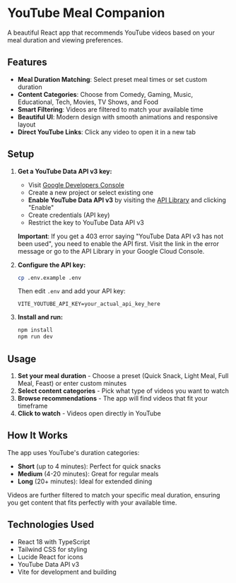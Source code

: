 # YouTube Meal Companion

A beautiful React app that recommends YouTube videos based on your meal duration and viewing preferences.

## Features

- **Meal Duration Matching**: Select preset meal times or set custom duration
- **Content Categories**: Choose from Comedy, Gaming, Music, Educational, Tech, Movies, TV Shows, and Food
- **Smart Filtering**: Videos are filtered to match your available time
- **Beautiful UI**: Modern design with smooth animations and responsive layout
- **Direct YouTube Links**: Click any video to open it in a new tab

## Setup

1. **Get a YouTube Data API v3 key:**
   - Visit [Google Developers Console](https://developers.google.com/youtube/v3/getting-started)
   - Create a new project or select existing one
   - **Enable YouTube Data API v3** by visiting the [API Library](https://console.developers.google.com/apis/library/youtube.googleapis.com) and clicking "Enable"
   - Create credentials (API key)
   - Restrict the key to YouTube Data API v3
   
   **Important**: If you get a 403 error saying "YouTube Data API v3 has not been used", you need to enable the API first. Visit the link in the error message or go to the API Library in your Google Cloud Console.

2. **Configure the API key:**
   ```bash
   cp .env.example .env
   ```
   
   Then edit `.env` and add your API key:
   ```
   VITE_YOUTUBE_API_KEY=your_actual_api_key_here
   ```

3. **Install and run:**
   ```bash
   npm install
   npm run dev
   ```

## Usage

1. **Set your meal duration** - Choose a preset (Quick Snack, Light Meal, Full Meal, Feast) or enter custom minutes
2. **Select content categories** - Pick what type of videos you want to watch
3. **Browse recommendations** - The app will find videos that fit your timeframe
4. **Click to watch** - Videos open directly in YouTube

## How It Works

The app uses YouTube's duration categories:
- **Short** (up to 4 minutes): Perfect for quick snacks
- **Medium** (4-20 minutes): Great for regular meals  
- **Long** (20+ minutes): Ideal for extended dining

Videos are further filtered to match your specific meal duration, ensuring you get content that fits perfectly with your available time.

## Technologies Used

- React 18 with TypeScript
- Tailwind CSS for styling
- Lucide React for icons
- YouTube Data API v3
- Vite for development and building